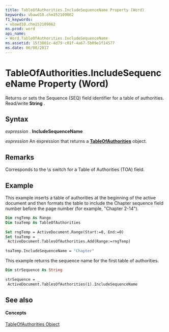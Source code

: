 ```yaml
---
title: TableOfAuthorities.IncludeSequenceName Property (Word)
keywords: vbawd10.chm152109062
f1_keywords:
- vbawd10.chm152109062
ms.prod: word
api_name:
- Word.TableOfAuthorities.IncludeSequenceName
ms.assetid: 15f3801c-4d79-c01f-4a67-5b09e1f14577
ms.date: 06/08/2017
---
```



# TableOfAuthorities.IncludeSequenceName Property (Word)

Returns or sets the Sequence (SEQ) field identifier for a table of authorities. Read/write  **String** .


## Syntax

 _expression_ . **IncludeSequenceName**

 _expression_ An expression that returns a **[TableOfAuthorities](Word.TableOfAuthorities.md)** object.


## Remarks

Corresponds to the \s switch for a Table of Authorities (TOA) field.


## Example

This example inserts a table of authorities at the beginning of the active document and then formats the table to include the Chapter sequence field number before the page number (for example, "Chapter 2-14").


```vb
Dim rngTemp As Range 
Dim toaTemp As TableOfAuthorities 
 
Set rngTemp = ActiveDocument.Range(Start:=0, End:=0) 
Set toaTemp = _ 
 ActiveDocument.TablesOfAuthorities.Add(Range:=rngTemp) 
 
toaTemp.IncludeSequenceName = "Chapter"
```

This example returns the sequence name for the first table of authorities.




```vb
Dim strSequence As String 
 
strSequence = _ 
 ActiveDocument.TablesOfAuthorities(1).IncludeSequenceName
```


## See also


#### Concepts


[TableOfAuthorities Object](Word.TableOfAuthorities.md)

